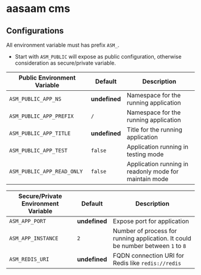 # aasaam cms

## Configurations

All environment variable must has prefix `ASM_`.

* Start with `ASM_PUBLIC` will expose as public configuration, otherwise consideration as secure/private variable.

| Public Environment Variable | Default       | Description                                            |
| --------------------------- | ------------- | ------------------------------------------------------ |
| `ASM_PUBLIC_APP_NS`         | **undefined** | Namespace for the running application                  |
| `ASM_PUBLIC_APP_PREFIX`     | `/`           | Namespace for the running application                  |
| `ASM_PUBLIC_APP_TITLE`      | **undefined** | Title for the running application                      |
| `ASM_PUBLIC_APP_TEST`       | `false`       | Application running in testing mode                    |
| `ASM_PUBLIC_APP_READ_ONLY`  | `false`       | Application running in readonly mode for maintain mode |

| Secure/Private Environment Variable | Default       | Description                                                                      |
| ----------------------------------- | ------------- | -------------------------------------------------------------------------------- |
| `ASM_APP_PORT`                      | **undefined** | Expose port for application                                                      |
| `ASM_APP_INSTANCE`                  | `2`           | Number of process for running application. It could be number between `1` to `8` |
| `ASM_REDIS_URI`                     | **undefined** | FQDN connection URI for Redis like `redis://redis`                               |
